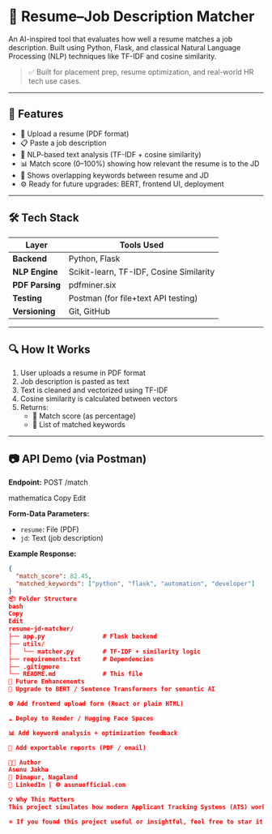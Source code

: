 # 🧠 Resume–Job Description Matcher

An AI-inspired tool that evaluates how well a resume matches a job description. Built using Python, Flask, and classical Natural Language Processing (NLP) techniques like TF-IDF and cosine similarity.

> ✅ Built for placement prep, resume optimization, and real-world HR tech use cases.

---

## 🚀 Features

- 📄 Upload a resume (PDF format)
- 📋 Paste a job description
- 🧠 NLP-based text analysis (TF-IDF + cosine similarity)
- 📊 Match score (0–100%) showing how relevant the resume is to the JD
- 🧾 Shows overlapping keywords between resume and JD
- ⚙️ Ready for future upgrades: BERT, frontend UI, deployment

---

## 🛠 Tech Stack

| Layer         | Tools Used                    |
|---------------|-------------------------------|
| **Backend**   | Python, Flask                 |
| **NLP Engine**| Scikit-learn, TF-IDF, Cosine Similarity |
| **PDF Parsing**| pdfminer.six                 |
| **Testing**   | Postman (for file+text API testing) |
| **Versioning**| Git, GitHub                   |

---

## 🔍 How It Works

1. User uploads a resume in PDF format
2. Job description is pasted as text
3. Text is cleaned and vectorized using TF-IDF
4. Cosine similarity is calculated between vectors
5. Returns:
   - 🎯 Match score (as percentage)
   - 🧩 List of matched keywords

---

## 📷 API Demo (via Postman)

**Endpoint:**
POST /match

mathematica
Copy
Edit

**Form-Data Parameters:**
- `resume`: File (PDF)
- `jd`: Text (job description)

**Example Response:**
```json
{
  "match_score": 82.45,
  "matched_keywords": ["python", "flask", "automation", "developer"]
}
📦 Folder Structure
bash
Copy
Edit
resume-jd-matcher/
├── app.py                # Flask backend
├── utils/
│   └── matcher.py        # TF-IDF + similarity logic
├── requirements.txt      # Dependencies
├── .gitignore
└── README.md             # This file
🧠 Future Enhancements
🤖 Upgrade to BERT / Sentence Transformers for semantic AI

🌐 Add frontend upload form (React or plain HTML)

☁️ Deploy to Render / Hugging Face Spaces

📊 Add keyword analysis + optimization feedback

📁 Add exportable reports (PDF / email)

👨‍💻 Author
Asunu Jakha
📍 Dimapur, Nagaland
🔗 LinkedIn | 🌐 asunuofficial.com

💡 Why This Matters
This project simulates how modern Applicant Tracking Systems (ATS) work — giving you insight into what companies look for and how to tailor your resume to match real job descriptions.

⭐ If you found this project useful or insightful, feel free to star it on GitHub!